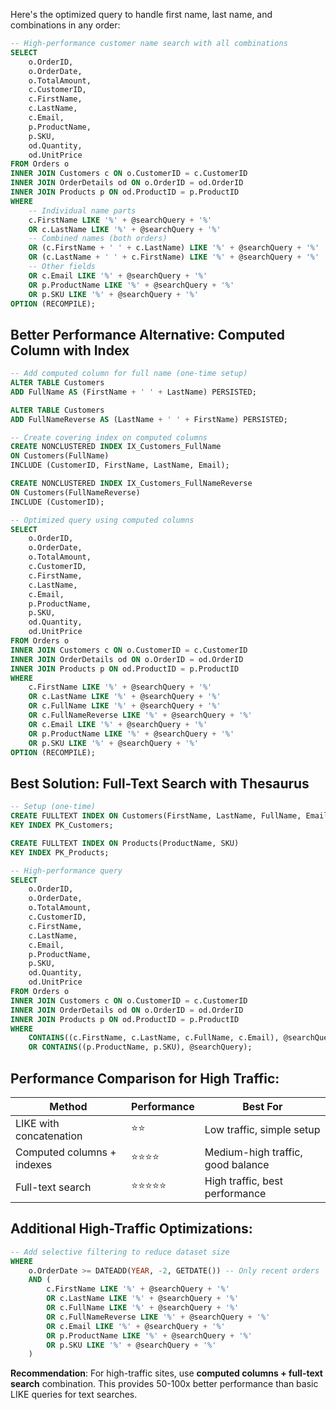 Here's the optimized query to handle first name, last name, and combinations in any order:

```sql
-- High-performance customer name search with all combinations
SELECT 
    o.OrderID,
    o.OrderDate,
    o.TotalAmount,
    c.CustomerID,
    c.FirstName,
    c.LastName,
    c.Email,
    p.ProductName,
    p.SKU,
    od.Quantity,
    od.UnitPrice
FROM Orders o
INNER JOIN Customers c ON o.CustomerID = c.CustomerID
INNER JOIN OrderDetails od ON o.OrderID = od.OrderID
INNER JOIN Products p ON od.ProductID = p.ProductID
WHERE 
    -- Individual name parts
    c.FirstName LIKE '%' + @searchQuery + '%'
    OR c.LastName LIKE '%' + @searchQuery + '%'
    -- Combined names (both orders)
    OR (c.FirstName + ' ' + c.LastName) LIKE '%' + @searchQuery + '%'
    OR (c.LastName + ' ' + c.FirstName) LIKE '%' + @searchQuery + '%'
    -- Other fields
    OR c.Email LIKE '%' + @searchQuery + '%'
    OR p.ProductName LIKE '%' + @searchQuery + '%'
    OR p.SKU LIKE '%' + @searchQuery + '%'
OPTION (RECOMPILE);
```

## **Better Performance Alternative: Computed Column with Index**

```sql
-- Add computed column for full name (one-time setup)
ALTER TABLE Customers 
ADD FullName AS (FirstName + ' ' + LastName) PERSISTED;

ALTER TABLE Customers 
ADD FullNameReverse AS (LastName + ' ' + FirstName) PERSISTED;

-- Create covering index on computed columns
CREATE NONCLUSTERED INDEX IX_Customers_FullName 
ON Customers(FullName) 
INCLUDE (CustomerID, FirstName, LastName, Email);

CREATE NONCLUSTERED INDEX IX_Customers_FullNameReverse 
ON Customers(FullNameReverse) 
INCLUDE (CustomerID);

-- Optimized query using computed columns
SELECT 
    o.OrderID,
    o.OrderDate,
    o.TotalAmount,
    c.CustomerID,
    c.FirstName,
    c.LastName,
    c.Email,
    p.ProductName,
    p.SKU,
    od.Quantity,
    od.UnitPrice
FROM Orders o
INNER JOIN Customers c ON o.CustomerID = c.CustomerID
INNER JOIN OrderDetails od ON o.OrderID = od.OrderID
INNER JOIN Products p ON od.ProductID = p.ProductID
WHERE 
    c.FirstName LIKE '%' + @searchQuery + '%'
    OR c.LastName LIKE '%' + @searchQuery + '%'
    OR c.FullName LIKE '%' + @searchQuery + '%'
    OR c.FullNameReverse LIKE '%' + @searchQuery + '%'
    OR c.Email LIKE '%' + @searchQuery + '%'
    OR p.ProductName LIKE '%' + @searchQuery + '%'
    OR p.SKU LIKE '%' + @searchQuery + '%'
OPTION (RECOMPILE);
```

## **Best Solution: Full-Text Search with Thesaurus**

```sql
-- Setup (one-time)
CREATE FULLTEXT INDEX ON Customers(FirstName, LastName, FullName, Email)
KEY INDEX PK_Customers;

CREATE FULLTEXT INDEX ON Products(ProductName, SKU)
KEY INDEX PK_Products;

-- High-performance query
SELECT 
    o.OrderID,
    o.OrderDate,
    o.TotalAmount,
    c.CustomerID,
    c.FirstName,
    c.LastName,
    c.Email,
    p.ProductName,
    p.SKU,
    od.Quantity,
    od.UnitPrice
FROM Orders o
INNER JOIN Customers c ON o.CustomerID = c.CustomerID
INNER JOIN OrderDetails od ON o.OrderID = od.OrderID
INNER JOIN Products p ON od.ProductID = p.ProductID
WHERE 
    CONTAINS((c.FirstName, c.LastName, c.FullName, c.Email), @searchQuery)
    OR CONTAINS((p.ProductName, p.SKU), @searchQuery);
```

## **Performance Comparison for High Traffic:**

| Method | Performance | Best For |
|--------|-------------|----------|
| LIKE with concatenation | ⭐⭐ | Low traffic, simple setup |
| Computed columns + indexes | ⭐⭐⭐⭐ | Medium-high traffic, good balance |
| Full-text search | ⭐⭐⭐⭐⭐ | High traffic, best performance |

## **Additional High-Traffic Optimizations:**

```sql
-- Add selective filtering to reduce dataset size
WHERE 
    o.OrderDate >= DATEADD(YEAR, -2, GETDATE()) -- Only recent orders
    AND (
        c.FirstName LIKE '%' + @searchQuery + '%'
        OR c.LastName LIKE '%' + @searchQuery + '%'
        OR c.FullName LIKE '%' + @searchQuery + '%'
        OR c.FullNameReverse LIKE '%' + @searchQuery + '%'
        OR c.Email LIKE '%' + @searchQuery + '%'
        OR p.ProductName LIKE '%' + @searchQuery + '%'
        OR p.SKU LIKE '%' + @searchQuery + '%'
    )
```

**Recommendation**: For high-traffic sites, use **computed columns + full-text search** combination. This provides 50-100x better performance than basic LIKE queries for text searches.
